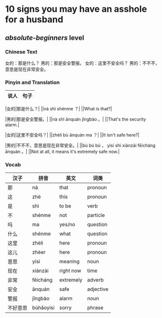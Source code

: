 # 10 signs you may have an asshole for a husband
## *absolute-beginners* level

### Chinese Text
女的：那是什么？
男的：那是安全警报。
女的：这里不安全吗？
男的：不不不，意思是现在非常安全。

### Pinyin and Translation
|说人|句子|
|----|----|

|女的|那是什么？|
||nà shì shénme ？|
||What is that?|

|男的|那是安全警报。|
||nà shì ānquán jǐngbào 。|
||That's the security alarm.|

|女的|这里不安全吗？|
||zhèli bù ānquán ma ？|
||It isn't safe here?|

|男的|不不不，意思是现在非常安全。|
||bù bù bù ， yìsi shì xiànzài fēicháng ānquán 。|
||Not at all, it means it's extremely safe now.|
### Vocab
|汉子|拼音|英文|词类|
|----|----|----|----|
|那|nà|that|pronoun|
|这|zhè|this|pronoun|
|是|shì|to be|verb|
|不|shénme|not|particle|
|吗|ma|yes/no|question|
|什么|shénme|what|question|
|这里|zhèli|here|pronoun|
|这儿|zhèer|here|pronoun|
|意思|yìsi|meaning|noun|
|现在|xiànzài|right now|time|
|非常|fēicháng|extremely|adverb|
|安全|ānquán|safe|adjective|
|警报|jǐngbào|alarm|noun|
|不好意思|bùhǎoyìsi|sorry|phrase|